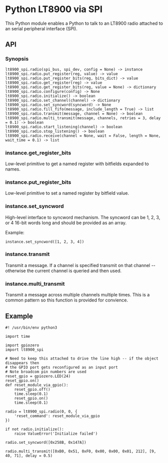 # Python LT8900 via SPI

This Python module enables a Python to talk to an LT8900 radio attached to an serial peripheral interface (SPI).

## API
### Synopsis

    lt8900_spi.radio(spi_bus, spi_dev, config = None) -> instance
    lt8900_spi.radio.put_register(reg, value) -> value
    lt8900_spi.radio.put_register_bits(reg, bits_dict) -> value
    lt8900_spi.radio.get_register(reg) -> value
    lt8900_spi.radio.get_register_bits(reg, value = None) -> dictionary
    lt8900_spi.radio.configure(config) -> None
    lt8900_spi.radio.initialize() -> boolean
    lt8900_spi.radio.set_channel(channel) -> dictionary
    lt8900_spi.radio.set_syncword(syncword) -> None
    lt8900_spi.radio.fill_fifo(message, include_length = True) -> list
    lt8900_spi.radio.transmit(message, channel = None) -> boolean
    lt8900_spi.radio.multi_transmit(message, channels, retries = 3, delay = 0.1) -> boolean
    lt8900_spi.radio.start_listening(channel) -> boolean
    lt8900_spi.radio.stop_listening() -> boolean
    lt8900_spi.radio.receive(channel = None, wait = False, length = None, wait_time = 0.1) -> list

### instance.get\_register\_bits

Low-level primitive to get a named register with bitfields expanded to names.

### instance.put\_register\_bits

Low-level primitive to set a named register by bitfield value.

### instance.set\_syncword

High-level interface to syncword mechanism.  The syncword can be 1, 2, 3, or 4 16-bit words long and should be provided as an array.

Example:

    instance.set_syncword([1, 2, 3, 4])

### instance.transmit

Transmit a message.  If a channel is specified transmit on that channel -- otherwise the current channel is queried and then used.

### instance.multi\_transmit

Transmit a message across multiple channels multiple times.  This is a common pattern so this function is provided for convience.

## Example

    #! /usr/bin/env python3
    
    import time

    import gpiozero
    import lt8900_spi
    
    # Need to keep this attached to drive the line high -- if the object disappears then
    # the GPIO port gets reconfigured as an input port
    # Note broadcom pin numbers are used
    reset_gpio = gpiozero.LED(24)
    reset_gpio.on()
    def reset_module_via_gpio():    
    	reset_gpio.off()
    	time.sleep(0.1)
    	reset_gpio.on()
    	time.sleep(0.1)

    radio = lt8900_spi.radio(0, 0, {
    	'reset_command': reset_module_via_gpio
    })
    
    if not radio.initialize():
    	raise ValueError('Initialize failed')

    radio.set_syncword([0x258B, 0x147A])

    radio.multi_transmit([0xB0, 0x51, 0xF0, 0x00, 0x00, 0x01, 212], [9, 40, 71], delay = 0.5)
